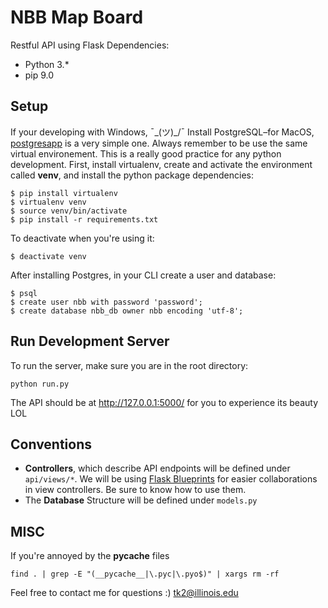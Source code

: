 # NBB Map Board 

Restful API using Flask 
Dependencies:
- Python 3.*
- pip 9.0

## Setup 
If your developing with Windows, ¯\_(ツ)_/¯
Install PostgreSQL–for MacOS, [postgresapp](http://postgresapp.com/) is a very simple one.
Always remember to be use the same virtual environement. This is a really good practice for any python development. First, install virtualenv, create and activate the environment called **venv**, and install the python package dependencies:
```
$ pip install virtualenv
$ virtualenv venv
$ source venv/bin/activate
$ pip install -r requirements.txt
```
To deactivate when you're using it:
```
$ deactivate venv
```
After installing Postgres, in your CLI create a user and database:
```
$ psql
$ create user nbb with password 'password';
$ create database nbb_db owner nbb encoding 'utf-8';
```


## Run Development Server
To run the server, make sure you are in the root directory:
```
python run.py
```

The API should be at http://127.0.0.1:5000/ for you to experience its beauty LOL 

## Conventions
- **Controllers**, which describe API endpoints will be defined under ``api/views/*``. We will be using [Flask Blueprints](http://flask.pocoo.org/docs/0.12/blueprints/) for easier collaborations in view controllers. Be sure to know how to use them. <br>
- The **Database** Structure will be defined under ``models.py``

## MISC

If you're annoyed by the __pycache__ files 
```
find . | grep -E "(__pycache__|\.pyc|\.pyo$)" | xargs rm -rf
```

Feel free to contact me for questions :) tk2@illinois.edu
